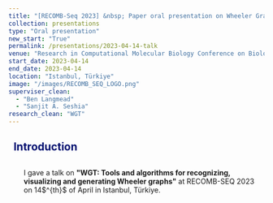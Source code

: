 ```yaml
---
title: "[RECOMB-Seq 2023] &nbsp; Paper oral presentation on Wheeler Graph Toolkit (WGT)"
collection: presentations
type: "Oral presentation"
new_start: "True"
permalink: /presentations/2023-04-14-talk
venue: "Research in Computational Molecular Biology Conference on Biological Sequence Analysis (RECOMB-Seq 2023)"
start_date: 2023-04-14
end_date: 2023-04-14
location: "Istanbul, Türkiye"
image: "/images/RECOMB_SEQ_LOGO.png"
superviser_clean:
  - "Ben Langmead"
  - "Sanjit A. Seshia"
research_clean: "WGT"
---
```


<h2 style="color: #000f70"> <i class="fas fa-dot-circle" style="font-size:18px;"></i> &nbsp;&nbsp;Introduction </h2>

<div style="margin-left: 30px">
  <p style="margin-top: 30px">
  I gave a talk on <b>"WGT: Tools and algorithms for recognizing, visualizing and generating Wheeler graphs"</b> at RECOMB-SEQ 2023 on 14$^{th}$ of April in Istanbul, Türkiye.
  </p>
</div>
